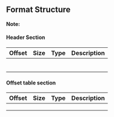## Format Structure

**Note:** 

#### Header Section
| Offset | Size | Type | Description |
| --- | --- | --- | --- |
|  |  |  |  |
|  |  |  |  |
|  |  |  |  |
|  |  |  |  |
|  |  |  |  |
|  |  |  |  |

#### Offset table section
| Offset | Size | Type | Description |
| --- | --- | --- | --- |
|  |  |  |  |
|  |  |  |  |
|  |  |  |  |
